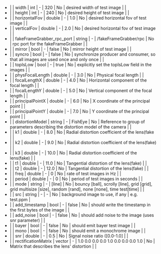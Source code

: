   * |      |  width             | int     | -             |   320         | No    | desired width of test image                       |  |
  * |      |  height            | int     | -             |   240         | No    | desired height of test image                      |  |
  * |      |  horizontalFov     | double  | -             |   1.0         | No    | desired horizontal fov of test image              |  |
  * |      |  verticalFov       | double  | -             |   2.0         | No    | desired horizontal fov of test image              |  |
  * |      |  fakeFrameGrabber_rpc_port   | string  | -  | /fakeFrameGrabber/rpc    | No    | rpc port for the fakeFrameGrabber                       |  |
  * |      |  mirror            | bool  | -              |   false      | No    | mirror height of test image                      |  |
  * |      |  syncro            | bool  | -              |   false      | No    | synchronize producer and consumer, so that all images are used once and only once              |  |
  * |      |  topIsLow          | bool  | -              |   true       | No    | explicitly set the topIsLow field in the images              |  |
  * |      |  physFocalLength  | double  | -             |   3.0         | No    | Physical focal length                              |  |
  * |      |  focalLengthX     | double  | -             |   4.0         | No    | Horizontal component of the focal length           |  |
  * |      |  focalLengthY     | double  | -             |   5.0         | No    | Vertical component of the focal length             |  |
  * |      |  principalPointX  | double  | -             |   6.0         | No    | X coordinate of the principal point                |  |
  * |      |  principalPointY  | double  | -             |   7.0         | No    | Y coordinate of the principal point                |  |
  * |      |  distortionModel | string  | -             |   FishEye      | No    | Reference to group of parameters describing the distortion model of the camera     |  |
  * |      |  k1              | double  | -             |   8.0          | No    | Radial distortion coefficient of the lens(fake                              |  |
  * |      |  k2              | double  | -             |   9.0          | No    | Radial distortion coefficient of the lens(fake)                             |  |
  * |      |  k3              | double  | -             |   10.0         | No    | Radial distortion coefficient of the lens(fake)                             |  |
  * |      |  t1              | double  | -             |   11.0         | No    | Tangential distortion of the lens(fake)                                     |  |
  * |      |  t2              | double  | -             |   12.0         | No    | Tangential distortion of the lens(fake)                                     |  |
  * |      |  freq            | double  | -             |   0            | No    | rate of test images in Hz                                     |  |
  * |      |  period          | double  | -             |   0            | No    | period of test images in seconds                              |  |
  * |      |  mode            | string  | -             |   [line]       | No    | bouncy [ball], scrolly [line], grid [grid], grid multisize [size], random [rand], none [none], time test[time]       |  |
  * |      |  src             | string  | -             |  -             | No    | background image to use, if any       | e.g. test.ppm |
  * |      |  add_timestamp   | bool    | -             |  false       | No    | should write the timestamp in the first bytes of the image       |  |
  * |      |  add_noise       | bool    | -             |  false       | No    | should add noise to the image (uses snr parameter)           |  |
  * |      |  bayer           | bool    | -             |  false       | No    | should emit bayer test image       |  |
  * |      |  mono            | bool    | -             |  false       | No    | should emit a monochrome image     |  |
  * |      |  snr             | double  | -             |  0.5         | No    | Signal noise ratio ([0.0-1.0]       |  |
  * |      |  rectificationMatrix     | vector<double>  | -   |  1.0 0.0 0.0 0.0 1.0 0.0 0.0 0.0 1.0 | No    | Matrix that describes the lens' distortion    |  |
